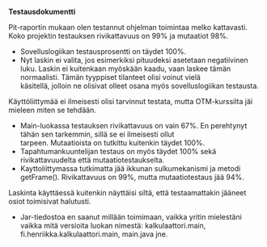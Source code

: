 **Testausdokumentti**

Pit-raportin mukaan olen testannut ohjelman toimintaa melko kattavasti. Koko projektin testauksen rivikattavuus on 99% ja 
mutaatiot 98%.

- Sovelluslogiikan testausprosentti on täydet 100%.
- Nyt laskin ei valita, jos esimerkiksi pituudeksi asetetaan negatiivinen luku. Laskin ei kuitenkaan myöskään kaadu, vaan      laskee tämän normaalisti. Tämän tyyppiset tilanteet olisi voinut vielä    
  käsitellä, jolloin ne olisivat olleet osana myös sovelluslogiikan testausta.


Käyttöliittymää ei ilmeisesti olisi tarvinnut testata, mutta OTM-kurssilta jäi mieleen miten se tehdään. 

- Main-luokassa testauksen rivikattavuus on vain 67%. En perehtynyt tähän sen tarkemmin, sillä se ei ilmeisesti ollut   
  tarpeen. Mutaatioista on tutkittu kuitenkin täydet 100%.
- Tapahtumankuuntelijan testaus on myös täydet 100% sekä rivikattavuudelta että mutaatiotestaukselta.
- Kayttoliittymassa tutkimatta jää ikkunan sulkumekanismi ja metodi getFrame(). Rivikattavuus on 99%, mutta mutaatiotestaus    jää 94%.

 Laskinta käyttäessä kuitenkin näyttäisi siltä, että testaamattakin jääneet osiot toimisivat halutusti.

- Jar-tiedostoa en saanut millään toimimaan, vaikka yritin mielestäni vaikka mitä versioita luokan nimestä: kalkulaattori.main, fi.henriikka.kalkulaattori.main, main.java jne.
